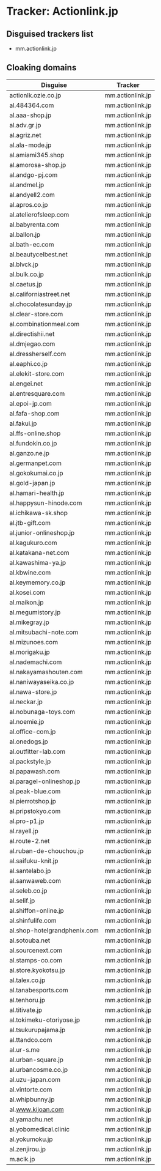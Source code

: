 # Tracker: Actionlink.jp

## Disguised trackers list

* mm.actionlink.jp

## Cloaking domains

| Disguise | Tracker |
| ---- | ---- |
| actionlk.ozie.co.jp | mm.actionlink.jp |
| al.484364.com | mm.actionlink.jp |
| al.aaa-shop.jp | mm.actionlink.jp |
| al.adv.gr.jp | mm.actionlink.jp |
| al.agriz.net | mm.actionlink.jp |
| al.ala-mode.jp | mm.actionlink.jp |
| al.amiami345.shop | mm.actionlink.jp |
| al.amorosa-shop.jp | mm.actionlink.jp |
| al.andgo-pj.com | mm.actionlink.jp |
| al.andmel.jp | mm.actionlink.jp |
| al.andyell2.com | mm.actionlink.jp |
| al.apros.co.jp | mm.actionlink.jp |
| al.atelierofsleep.com | mm.actionlink.jp |
| al.babyrenta.com | mm.actionlink.jp |
| al.ballon.jp | mm.actionlink.jp |
| al.bath-ec.com | mm.actionlink.jp |
| al.beautycelbest.net | mm.actionlink.jp |
| al.blvck.jp | mm.actionlink.jp |
| al.bulk.co.jp | mm.actionlink.jp |
| al.caetus.jp | mm.actionlink.jp |
| al.californiastreet.net | mm.actionlink.jp |
| al.chocolatesunday.jp | mm.actionlink.jp |
| al.clear-store.com | mm.actionlink.jp |
| al.combinationmeal.com | mm.actionlink.jp |
| al.directishii.net | mm.actionlink.jp |
| al.dmjegao.com | mm.actionlink.jp |
| al.dressherself.com | mm.actionlink.jp |
| al.eaphi.co.jp | mm.actionlink.jp |
| al.elekit-store.com | mm.actionlink.jp |
| al.engei.net | mm.actionlink.jp |
| al.entresquare.com | mm.actionlink.jp |
| al.epoi-jp.com | mm.actionlink.jp |
| al.fafa-shop.com | mm.actionlink.jp |
| al.fakui.jp | mm.actionlink.jp |
| al.ffs-online.shop | mm.actionlink.jp |
| al.fundokin.co.jp | mm.actionlink.jp |
| al.ganzo.ne.jp | mm.actionlink.jp |
| al.germanpet.com | mm.actionlink.jp |
| al.gokokumai.co.jp | mm.actionlink.jp |
| al.gold-japan.jp | mm.actionlink.jp |
| al.hamari-health.jp | mm.actionlink.jp |
| al.happysun-hinode.com | mm.actionlink.jp |
| al.ichikawa-sk.shop | mm.actionlink.jp |
| al.jtb-gift.com | mm.actionlink.jp |
| al.junior-onlineshop.jp | mm.actionlink.jp |
| al.kagukuro.com | mm.actionlink.jp |
| al.katakana-net.com | mm.actionlink.jp |
| al.kawashima-ya.jp | mm.actionlink.jp |
| al.kbwine.com | mm.actionlink.jp |
| al.keymemory.co.jp | mm.actionlink.jp |
| al.kosei.com | mm.actionlink.jp |
| al.maikon.jp | mm.actionlink.jp |
| al.megumistory.jp | mm.actionlink.jp |
| al.mikegray.jp | mm.actionlink.jp |
| al.mitsubachi-note.com | mm.actionlink.jp |
| al.mizunoes.com | mm.actionlink.jp |
| al.morigaku.jp | mm.actionlink.jp |
| al.nademachi.com | mm.actionlink.jp |
| al.nakayamashouten.com | mm.actionlink.jp |
| al.naniwayaseika.co.jp | mm.actionlink.jp |
| al.nawa-store.jp | mm.actionlink.jp |
| al.neckar.jp | mm.actionlink.jp |
| al.nobunaga-toys.com | mm.actionlink.jp |
| al.noemie.jp | mm.actionlink.jp |
| al.office-com.jp | mm.actionlink.jp |
| al.onedogs.jp | mm.actionlink.jp |
| al.outfitter-lab.com | mm.actionlink.jp |
| al.packstyle.jp | mm.actionlink.jp |
| al.papawash.com | mm.actionlink.jp |
| al.paragel-onlineshop.jp | mm.actionlink.jp |
| al.peak-blue.com | mm.actionlink.jp |
| al.pierrotshop.jp | mm.actionlink.jp |
| al.pripstokyo.com | mm.actionlink.jp |
| al.pro-p1.jp | mm.actionlink.jp |
| al.rayell.jp | mm.actionlink.jp |
| al.route-2.net | mm.actionlink.jp |
| al.ruban-de-chouchou.jp | mm.actionlink.jp |
| al.saifuku-knit.jp | mm.actionlink.jp |
| al.santelabo.jp | mm.actionlink.jp |
| al.sanwaweb.com | mm.actionlink.jp |
| al.seleb.co.jp | mm.actionlink.jp |
| al.selif.jp | mm.actionlink.jp |
| al.shiffon-online.jp | mm.actionlink.jp |
| al.shinfulife.com | mm.actionlink.jp |
| al.shop-hotelgrandphenix.com | mm.actionlink.jp |
| al.sotouba.net | mm.actionlink.jp |
| al.sourcenext.com | mm.actionlink.jp |
| al.stamps-co.com | mm.actionlink.jp |
| al.store.kyokotsu.jp | mm.actionlink.jp |
| al.talex.co.jp | mm.actionlink.jp |
| al.tanabesports.com | mm.actionlink.jp |
| al.tenhoru.jp | mm.actionlink.jp |
| al.titivate.jp | mm.actionlink.jp |
| al.tokimeku-otoriyose.jp | mm.actionlink.jp |
| al.tsukurupajama.jp | mm.actionlink.jp |
| al.ttandco.com | mm.actionlink.jp |
| al.ur-s.me | mm.actionlink.jp |
| al.urban-square.jp | mm.actionlink.jp |
| al.urbancosme.co.jp | mm.actionlink.jp |
| al.uzu-japan.com | mm.actionlink.jp |
| al.vintorte.com | mm.actionlink.jp |
| al.whipbunny.jp | mm.actionlink.jp |
| al.www.kijoan.com | mm.actionlink.jp |
| al.yamachu.net | mm.actionlink.jp |
| al.yobomedical.clinic | mm.actionlink.jp |
| al.yokumoku.jp | mm.actionlink.jp |
| al.zenjirou.jp | mm.actionlink.jp |
| m.aclk.jp | mm.actionlink.jp |